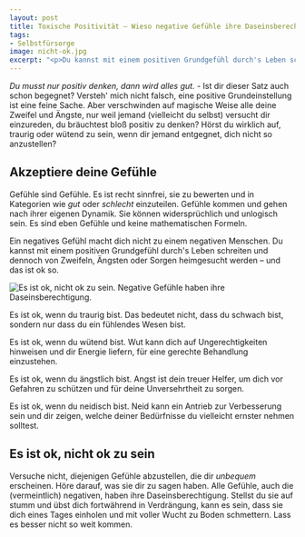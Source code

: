 ```yaml
---
layout: post
title: Toxische Positivität – Wieso negative Gefühle ihre Daseinsberechtigung haben
tags:
- Selbstfürsorge
image: nicht-ok.jpg
excerpt: "<p>Du kannst mit einem positiven Grundgefühl durch's Leben schreiten und dennoch von Zweifeln, Ängsten oder Sorgen heimgesucht werden – und das ist ok so.</p>"
---
```


*Du musst nur positiv denken, dann wird alles gut.* - Ist dir dieser Satz auch
schon begegnet? Versteh' mich nicht falsch, eine positive Grundeinstellung ist
eine feine Sache. Aber verschwinden auf magische Weise alle deine Zweifel und
Ängste, nur weil jemand (vielleicht du selbst) versucht dir einzureden, du
bräuchtest bloß positiv zu denken? Hörst du wirklich auf,
traurig oder wütend zu sein, wenn dir jemand entgegnet, dich nicht so
anzustellen?

## Akzeptiere deine Gefühle

Gefühle sind Gefühle. Es ist recht sinnfrei, sie zu bewerten und in
Kategorien wie *gut* oder *schlecht* einzuteilen. Gefühle kommen und
gehen nach ihrer eigenen Dynamik. Sie können widersprüchlich und
unlogisch sein. Es sind eben Gefühle und keine mathematischen Formeln.

Ein negatives Gefühl macht dich nicht zu einem negativen Menschen. Du
kannst mit einem positiven Grundgefühl durch's Leben schreiten und
dennoch von Zweifeln, Ängsten oder Sorgen heimgesucht werden – und das
ist ok so.

![Es ist ok, nicht ok zu sein. Negative Gefühle haben ihre Daseinsberechtigung.]({{site.baseurl}}/assets/img/posts/nicht-ok.jpg)

Es ist ok, wenn du traurig bist. Das bedeutet nicht, dass du schwach
bist, sondern nur dass du ein fühlendes Wesen bist.

Es ist ok, wenn du wütend bist. Wut kann dich auf Ungerechtigkeiten
hinweisen und dir Energie liefern, für eine gerechte Behandlung
einzustehen.

Es ist ok, wenn du ängstlich bist. Angst ist dein treuer Helfer, um dich
vor Gefahren zu schützen und für deine Unversehrtheit zu sorgen.

Es ist ok, wenn du neidisch bist. Neid kann ein Antrieb zur Verbesserung
sein und dir zeigen, welche deiner Bedürfnisse du vielleicht ernster
nehmen solltest.

## Es ist ok, nicht ok zu sein

Versuche nicht, diejenigen Gefühle abzustellen, die dir *unbequem*
erscheinen. Höre darauf, was sie dir zu sagen haben. Alle Gefühle, auch
die (vermeintlich) negativen, haben ihre Daseinsberechtigung. Stellst du
sie auf stumm und übst dich fortwährend in Verdrängung, kann es sein,
dass sie dich eines Tages einholen und mit voller Wucht zu Boden
schmettern. Lass es besser nicht so weit kommen.
